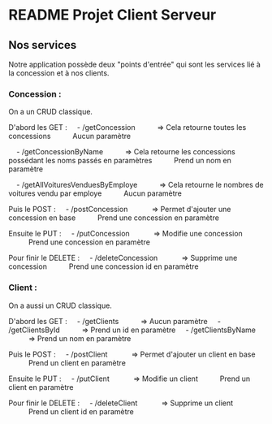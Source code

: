 <!-- # Squelette projet Client/Serveur


## Installation

Si vous n'avez pas d'IDE préféré, vous pouvez prendre IntelliJ => [Download Page](https://www.jetbrains.com/fr-fr/idea/download/#section=windows)

## Fork

Commencer par renommer le projet avec vos deux ou trois noms à minima. Vous pouvez l'appeler nom1-nom2-nom-de-votre-projet ou juste nom1-nom2 si vous n'êtes vraiment pas inspirés.
Tant qu'il y a vos noms tout ira bien ;)

Si vous n'êtes pas familier avec Maven, dans le fichier pom.xml à la racine du projet il y'a deux balises (artifactId et description) que vous devez changer pour nommer le projet comme vous le souhaitez.

## Documentation utile

On commence par un peu de culture pour ceux qui sont intéressés à en apprendre plus sur [Maven](https://maven.apache.org/what-is-maven.html)

#### SpringBoot MongoDB

Méthodes de base déjà présentes dans vos repo qui implémentent l'interface __MongoRepository__:

```java
  S save(S entity);

  Optional<T> findById(ID primaryKey);

  Iterable<T> findAll();

  long count();

  void delete(T entity);

  boolean existsById(ID primaryKey);

```

[Tableau récapitulatif des mots clefs à utiliser en fonction des requêtes base que vous souhaitez faire](https://docs.spring.io/spring-data/mongodb/docs/current/reference/html/#mongodb.repositories.queries)

[Comment écrire un pipeline d'agrégation dans votre repo](https://docs.spring.io/spring-data/mongodb/docs/current/reference/html/#mongodb.repositories.queries.aggregation)


## License
[MIT](https://choosealicense.com/licenses/mit/) -->

# README Projet Client Serveur

## Nos services

Notre application possède deux "points d'entrée" qui sont les services lié à la concession et à nos clients.

### Concession :

On a un CRUD classique.

D'abord les GET :
&nbsp;&nbsp;&nbsp;&nbsp;- /getConcession
&nbsp;&nbsp;&nbsp;&nbsp;&nbsp;&nbsp;&nbsp;&nbsp;&nbsp;&nbsp;=> Cela retourne toutes les concessions
&nbsp;&nbsp;&nbsp;&nbsp;&nbsp;&nbsp;&nbsp;&nbsp;&nbsp;&nbsp;Aucun paramètre

&nbsp;&nbsp;&nbsp;&nbsp;- /getConcessionByName
&nbsp;&nbsp;&nbsp;&nbsp;&nbsp;&nbsp;&nbsp;&nbsp;&nbsp;&nbsp;=> Cela retourne les concessions possédant les noms passés en paramètres
&nbsp;&nbsp;&nbsp;&nbsp;&nbsp;&nbsp;&nbsp;&nbsp;&nbsp;&nbsp;Prend un nom en paramètre

&nbsp;&nbsp;&nbsp;&nbsp;- /getAllVoituresVenduesByEmploye
&nbsp;&nbsp;&nbsp;&nbsp;&nbsp;&nbsp;&nbsp;&nbsp;&nbsp;&nbsp;=> Cela retourne le nombres de voitures vendu par employe
&nbsp;&nbsp;&nbsp;&nbsp;&nbsp;&nbsp;&nbsp;&nbsp;&nbsp;&nbsp;Aucun paramètre

Puis le POST :
&nbsp;&nbsp;&nbsp;&nbsp;- /postConcession
&nbsp;&nbsp;&nbsp;&nbsp;&nbsp;&nbsp;&nbsp;&nbsp;&nbsp;&nbsp; => Permet d'ajouter une concession en base
&nbsp;&nbsp;&nbsp;&nbsp;&nbsp;&nbsp;&nbsp;&nbsp;&nbsp;&nbsp;Prend une concession en paramètre

Ensuite le PUT :
&nbsp;&nbsp;&nbsp;&nbsp;- /putConcession
&nbsp;&nbsp;&nbsp;&nbsp;&nbsp;&nbsp;&nbsp;&nbsp;&nbsp;&nbsp; => Modifie une concession
&nbsp;&nbsp;&nbsp;&nbsp;&nbsp;&nbsp;&nbsp;&nbsp;&nbsp;&nbsp;Prend une concession en paramètre

Pour finir le DELETE :
&nbsp;&nbsp;&nbsp;&nbsp;- /deleteConcession
&nbsp;&nbsp;&nbsp;&nbsp;&nbsp;&nbsp;&nbsp;&nbsp;&nbsp;&nbsp; => Supprime une concession
&nbsp;&nbsp;&nbsp;&nbsp;&nbsp;&nbsp;&nbsp;&nbsp;&nbsp;&nbsp;Prend une concession id en paramètre

### Client :

On a aussi un CRUD classique.

D'abord les GET :
&nbsp;&nbsp;&nbsp;&nbsp;- /getClients
&nbsp;&nbsp;&nbsp;&nbsp;&nbsp;&nbsp;&nbsp;&nbsp;&nbsp;&nbsp;=> Aucun paramètre
&nbsp;&nbsp;&nbsp;&nbsp;- /getClientsById
&nbsp;&nbsp;&nbsp;&nbsp;&nbsp;&nbsp;&nbsp;&nbsp;&nbsp;&nbsp;=> Prend un id en paramètre
&nbsp;&nbsp;&nbsp;&nbsp;- /getClientsByName
&nbsp;&nbsp;&nbsp;&nbsp;&nbsp;&nbsp;&nbsp;&nbsp;&nbsp;&nbsp;=> Prend un nom en paramètre

Puis le POST :
&nbsp;&nbsp;&nbsp;&nbsp;- /postClient
&nbsp;&nbsp;&nbsp;&nbsp;&nbsp;&nbsp;&nbsp;&nbsp;&nbsp;&nbsp; => Permet d'ajouter un client en base
&nbsp;&nbsp;&nbsp;&nbsp;&nbsp;&nbsp;&nbsp;&nbsp;&nbsp;&nbsp;Prend un client en paramètre

Ensuite le PUT :
&nbsp;&nbsp;&nbsp;&nbsp;- /putClient
&nbsp;&nbsp;&nbsp;&nbsp;&nbsp;&nbsp;&nbsp;&nbsp;&nbsp;&nbsp; => Modifie un client
&nbsp;&nbsp;&nbsp;&nbsp;&nbsp;&nbsp;&nbsp;&nbsp;&nbsp;&nbsp;Prend un client en paramètre

Pour finir le DELETE :
&nbsp;&nbsp;&nbsp;&nbsp;- /deleteClient
&nbsp;&nbsp;&nbsp;&nbsp;&nbsp;&nbsp;&nbsp;&nbsp;&nbsp;&nbsp; => Supprime un client
&nbsp;&nbsp;&nbsp;&nbsp;&nbsp;&nbsp;&nbsp;&nbsp;&nbsp;&nbsp;Prend un client id en paramètre
